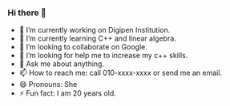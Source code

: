 ### Hi there 👋


- 🔭 I’m currently working on Digipen Institution.
- 🌱 I’m currently learning C++ and linear algebra.
- 👯 I’m looking to collaborate on Google.
- 🤔 I’m looking for help me to increase my c++ skills.
- 💬 Ask me about anything.
- 📫 How to reach me: call 010-xxxx-xxxx or send me an email.
- 😄 Pronouns: She
- ⚡ Fun fact: I am 20 years old. 


